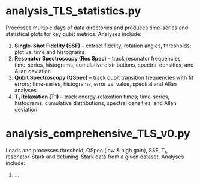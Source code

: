 # analysis_TLS_statistics.py 
Processes multiple days of data directories and produces time-series and statistical plots for key qubit metrics.  Analyses include:

1. **Single-Shot Fidelity (SSF)** – extract fidelity, rotation angles, thresholds; plot vs. time and histograms  
2. **Resonator Spectroscopy (Res Spec)** – track resonator frequencies; time-series, histograms, cumulative distributions, spectral densities, and Allan deviation  
3. **Qubit Spectroscopy (QSpec)** – track qubit transition frequencies with fit errors; time-series, histograms, error vs. value, spectral and Allan analyses  
4. **T₁ Relaxation (T1)** – track energy-relaxation times; time-series, histograms, cumulative distributions, spectral densities, and Allan deviation  

# analysis_comprehensive_TLS_v0.py
Loads and processes threshold, QSpec (low & high gain), SSF, T₁, resonator-Stark and detuning-Stark data from a given dataset. Analyses include:

1. ...